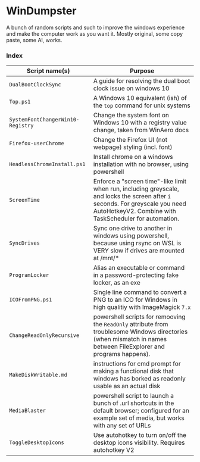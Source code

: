 # WinDumpster

A bunch of random scripts and such to improve the windows experience and make the computer work as you want it. Mostly original, some copy paste, some AI, works. 


### Index

| Script name(s) | Purpose | 
|----------------|---------|
| `DualBootClockSync` | A guide for resolving the dual boot clock issue on windows 10 | 
| `Top.ps1` | A Windows 10 equivalent (ish) of the `top` command for unix systems |
| `SystemFontChangerWin10-Registry` | Change the system font on Windows 10 with a registry value change, taken from WinAero docs| 
| `Firefox-userChrome` | Change the Firefox UI (not webpage) styling (incl. font) | 
| `HeadlessChromeInstall.ps1` | Install chrome on a windows installation with no browser, using powershell | 
| `ScreenTime` | Enforce a "screen time"-like limit when run, including greyscale, and locks the screen after `i` seconds. For greyscale you need AutoHotkeyV2. Combine with TaskScheduler for automation. | 
| `SyncDrives` | Sync one drive to another in windows using powershell,  because  using rsync on WSL is VERY slow if drives are mounted at /mnt/* | 
| `ProgramLocker` | Alias an executable or command in a password-protecting fake locker,  as an exe | 
| `ICOFromPNG.ps1` | Single line command to convert a PNG to an ICO for Windows in high qualitiy with ImageMagick `7.x`  |
| `ChangeReadOnlyRecursive` | powershell scripts for remooving the `ReadOnly` attribute from troublesome Windows directories (when mismatch in names between FileExplorer and programs happens). |
| `MakeDiskWritable.md` | instructions for cmd prompt for making a functional disk that windows has borked as readonly usable as an actual disk | 
| `MediaBlaster` | powershell script to launch a bunch of .url shortcuts in the default browser; configured for an example set of media, but works with any set of URLs | 
| `ToggleDesktopIcons` | Use autohotkey to turn on/off the desktop icons visibility. Requires autohotkey V2 |


